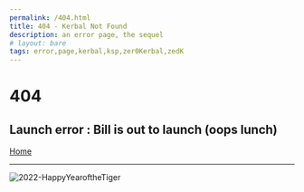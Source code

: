 ```yaml
---
permalink: /404.html
title: 404 - Kerbal Not Found
description: an error page, the sequel
# layout: bare
tags: error,page,kerbal,ksp,zer0Kerbal,zedK
---
```


<!-- 404.md v1.0.3.1
Stockalike Random Rocket Parts (SaRRP)
created: 01 Feb 2022
updated: 27 Mar 2022 -->

<script src="https://kit.fontawesome.com/0ea5493613.js" crossorigin="anonymous"></script>
<i class="fa fa-gear fa-spin fa-3x" style="color: firebrick"></i>
# 404

## Launch error : Bill is out to launch (oops lunch)

[Home](./index)

---

![2022-HappyYearoftheTiger](https://user-images.githubusercontent.com/39887717/152627829-868c8089-f5b6-4d9a-b5b3-2bdc96efd9ca.jpg)

<!-- this file CC BY-ND 3.0 Unported by zer0Kerbal -->